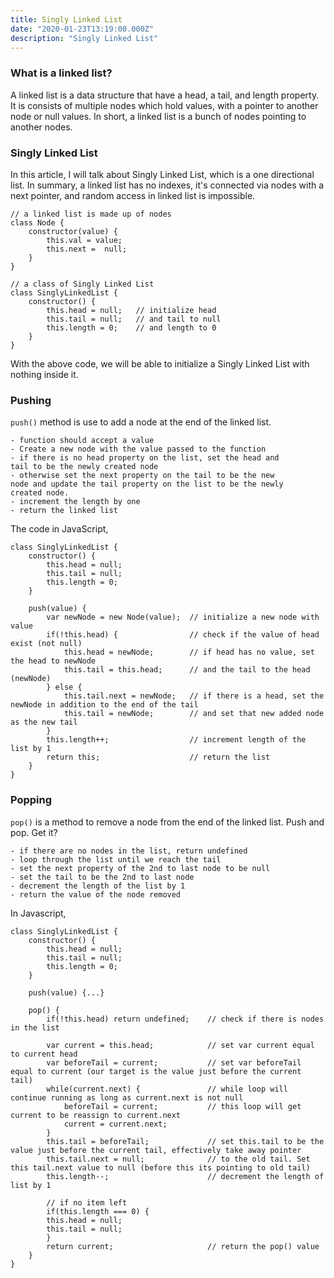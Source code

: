 ```yaml
---
title: Singly Linked List
date: "2020-01-23T13:19:00.000Z"
description: "Singly Linked List"
---
```


### What is a linked list?

A linked list is a data structure that have a head, a tail, and length property. It is consists of multiple nodes which hold values, with a pointer to another node or null values. In short, a linked list is a bunch of nodes pointing to another nodes.

### Singly Linked List

In this article, I will talk about Singly Linked List, which is a one directional list. In summary, a linked list has no indexes, it's connected via nodes with a next pointer, and random access in linked list is impossible.

```
// a linked list is made up of nodes
class Node {
    constructor(value) {
        this.val = value;
        this.next =  null;
    }
}

// a class of Singly Linked List
class SinglyLinkedList {
    constructor() {
        this.head = null;   // initialize head
        this.tail = null;   // and tail to null
        this.length = 0;    // and length to 0
    }
}
```

With the above code, we will be able to initialize a Singly Linked List with nothing inside it.

### Pushing

`push()` method is use to add a node at the end of the linked list.

```
- function should accept a value
- Create a new node with the value passed to the function
- if there is no head property on the list, set the head and
tail to be the newly created node
- otherwise set the next property on the tail to be the new
node and update the tail property on the list to be the newly
created node.
- increment the length by one
- return the linked list

```

The code in JavaScript,

```
class SinglyLinkedList {
    constructor() {
        this.head = null;
        this.tail = null;
        this.length = 0;
    }

    push(value) {
        var newNode = new Node(value);  // initialize a new node with value
        if(!this.head) {                // check if the value of head exist (not null)
            this.head = newNode;        // if head has no value, set the head to newNode
            this.tail = this.head;      // and the tail to the head (newNode)
        } else {
            this.tail.next = newNode;   // if there is a head, set the newNode in addition to the end of the tail
            this.tail = newNode;        // and set that new added node as the new tail
        }
        this.length++;                  // increment length of the list by 1
        return this;                    // return the list
    }
}
```

### Popping

`pop()` is a method to remove a node from the end of the linked list. Push and pop. Get it?

```
- if there are no nodes in the list, return undefined
- loop through the list until we reach the tail
- set the next property of the 2nd to last node to be null
- set the tail to be the 2nd to last node
- decrement the length of the list by 1
- return the value of the node removed
```

In Javascript,

```
class SinglyLinkedList {
    constructor() {
        this.head = null;
        this.tail = null;
        this.length = 0;
    }

    push(value) {...}

    pop() {
        if(!this.head) return undefined;    // check if there is nodes in the list

        var current = this.head;            // set var current equal to current head
        var beforeTail = current;           // set var beforeTail equal to current (our target is the value just before the current tail)
        while(current.next) {               // while loop will continue running as long as current.next is not null
            beforeTail = current;           // this loop will get current to be reassign to current.next
            current = current.next;
        }
        this.tail = beforeTail;             // set this.tail to be the value just before the current tail, effectively take away pointer
        this.tail.next = null;              // to the old tail. Set this tail.next value to null (before this its pointing to old tail)
        this.length--;                      // decrement the length of list by 1

        // if no item left
        if(this.length === 0) {
        this.head = null;
        this.tail = null;
        }
        return current;                     // return the pop() value
    }
}

```
